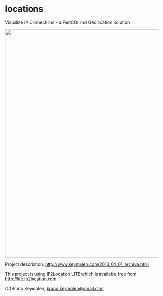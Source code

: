 locations
=========

Visualize IP Connections - a FastCGI and Geolocation Solution


<img src="http://1.bp.blogspot.com/-AmqksR0_8eM/UX_ThVRf2EI/AAAAAAAAA78/funxmyjXp88/s1600/Screen+shot+2013-04-30+at+10.20.50.png" width="750">


Project description: http://www.keymolen.com/2013_04_01_archive.html

This project is using IP2Location LITE which is available free from http://lite.ip2location.com

(C)Bruno Keymolen, bruno.keymolen@gmail.com
